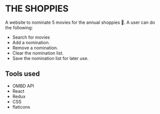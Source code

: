 # THE SHOPPIES

A website to nominate 5 movies for the annual shoppies 🎉.
A user can do the following:

- Search for movies
- Add a nomination.
- Remove a nomination.
- Clear the nomination list.
- Save the nomination list for later use.

## Tools used

- OMBD API
- React
- Redux
- CSS
- flaticons
